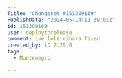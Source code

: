 ```yaml
---
Title: "Changeset #151309169"
PublishDate: "2024-05-14T11:39:01Z"
id: 151309169
user: deploytorelease
comment: ive lole ribara fixed
created_by: iD 2.29.0
tags:
  - Montenegro

---
```

